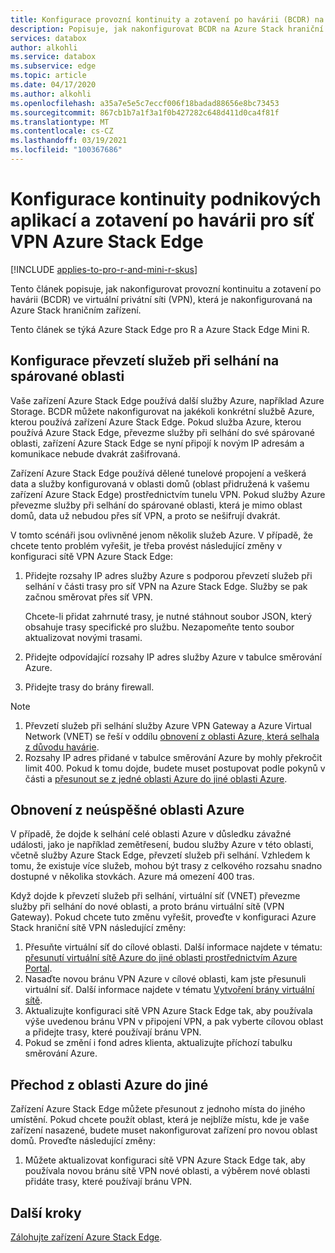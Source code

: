 ```yaml
---
title: Konfigurace provozní kontinuity a zotavení po havárii (BCDR) na Azure Stack hraniční virtuální privátní síť (VPN)
description: Popisuje, jak nakonfigurovat BCDR na Azure Stack hraniční síti VPN.
services: databox
author: alkohli
ms.service: databox
ms.subservice: edge
ms.topic: article
ms.date: 04/17/2020
ms.author: alkohli
ms.openlocfilehash: a35a7e5e5c7eccf006f18badad88656e8bc73453
ms.sourcegitcommit: 867cb1b7a1f3a1f0b427282c648d411d0ca4f81f
ms.translationtype: MT
ms.contentlocale: cs-CZ
ms.lasthandoff: 03/19/2021
ms.locfileid: "100367686"
---
```

# <a name="configure-business-continuity-and-disaster-recovery-for-azure-stack-edge-vpn"></a>Konfigurace kontinuity podnikových aplikací a zotavení po havárii pro síť VPN Azure Stack Edge

[!INCLUDE [applies-to-pro-r-and-mini-r-skus](../../includes/azure-stack-edge-applies-to-pro-r-mini-r-sku.md)]

Tento článek popisuje, jak nakonfigurovat provozní kontinuitu a zotavení po havárii (BCDR) ve virtuální privátní síti (VPN), která je nakonfigurovaná na Azure Stack hraničním zařízení.

Tento článek se týká Azure Stack Edge pro R a Azure Stack Edge Mini R.

## <a name="configure-failover-to-a-paired-region"></a>Konfigurace převzetí služeb při selhání na spárované oblasti

Vaše zařízení Azure Stack Edge používá další služby Azure, například Azure Storage. BCDR můžete nakonfigurovat na jakékoli konkrétní službě Azure, kterou používá zařízení Azure Stack Edge. Pokud služba Azure, kterou používá Azure Stack Edge, převezme služby při selhání do své spárované oblasti, zařízení Azure Stack Edge se nyní připojí k novým IP adresám a komunikace nebude dvakrát zašifrovaná. 

Zařízení Azure Stack Edge používá dělené tunelové propojení a veškerá data a služby konfigurovaná v oblasti domů (oblast přidružená k vašemu zařízení Azure Stack Edge) prostřednictvím tunelu VPN. Pokud služby Azure převezme služby při selhání do spárované oblasti, která je mimo oblast domů, data už nebudou přes síť VPN, a proto se nešifrují dvakrát. 

V tomto scénáři jsou ovlivněné jenom několik služeb Azure. V případě, že chcete tento problém vyřešit, je třeba provést následující změny v konfiguraci sítě VPN Azure Stack Edge:

1. Přidejte rozsahy IP adres služby Azure s podporou převzetí služeb při selhání v části trasy pro síť VPN na Azure Stack Edge. Služby se pak začnou směrovat přes síť VPN.

    Chcete-li přidat zahrnuté trasy, je nutné stáhnout soubor JSON, který obsahuje trasy specifické pro službu. Nezapomeňte tento soubor aktualizovat novými trasami.
2. Přidejte odpovídající rozsahy IP adres služby Azure v tabulce směrování Azure.
3. Přidejte trasy do brány firewall.

> [!NOTE]
>
> 1. Převzetí služeb při selhání služby Azure VPN Gateway a Azure Virtual Network (VNET) se řeší v oddílu [obnovení z oblasti Azure, která selhala z důvodu havárie](#recover-from-a-failed-azure-region).
> 2. Rozsahy IP adres přidané v tabulce směrování Azure by mohly překročit limit 400. Pokud k tomu dojde, budete muset postupovat podle pokynů v části a [přesunout se z jedné oblasti Azure do jiné oblasti Azure](#move-from-an-azure-region-to-another).

## <a name="recover-from-a-failed-azure-region"></a>Obnovení z neúspěšné oblasti Azure

V případě, že dojde k selhání celé oblasti Azure v důsledku závažné události, jako je například zemětřesení, budou služby Azure v této oblasti, včetně služby Azure Stack Edge, převzetí služeb při selhání. Vzhledem k tomu, že existuje více služeb, mohou být trasy z celkového rozsahu snadno dostupné v několika stovkách. Azure má omezení 400 tras. 

Když dojde k převzetí služeb při selhání, virtuální síť (VNET) převezme služby při selhání do nové oblasti, a proto bránu virtuální sítě (VPN Gateway). Pokud chcete tuto změnu vyřešit, proveďte v konfiguraci Azure Stack hraniční sítě VPN následující změny:

1. Přesuňte virtuální síť do cílové oblasti. Další informace najdete v tématu: [přesunutí virtuální sítě Azure do jiné oblasti prostřednictvím Azure Portal](../virtual-network/move-across-regions-vnet-portal.md).
2. Nasaďte novou bránu VPN Azure v cílové oblasti, kam jste přesunuli virtuální síť. Další informace najdete v tématu [Vytvoření brány virtuální sítě](../vpn-gateway/vpn-gateway-howto-point-to-site-resource-manager-portal.md#creategw).
3. Aktualizujte konfiguraci sítě VPN Azure Stack Edge tak, aby používala výše uvedenou bránu VPN v připojení VPN, a pak vyberte cílovou oblast a přidejte trasy, které používají bránu VPN.
4. Pokud se změní i fond adres klienta, aktualizujte příchozí tabulku směrování Azure. 

## <a name="move-from-an-azure-region-to-another"></a>Přechod z oblasti Azure do jiné

Zařízení Azure Stack Edge můžete přesunout z jednoho místa do jiného umístění. Pokud chcete použít oblast, která je nejblíže místu, kde je vaše zařízení nasazené, budete muset nakonfigurovat zařízení pro novou oblast domů. Proveďte následující změny:

1. Můžete aktualizovat konfiguraci sítě VPN Azure Stack Edge tak, aby používala novou bránu sítě VPN nové oblasti, a výběrem nové oblasti přidáte trasy, které používají bránu VPN.

## <a name="next-steps"></a>Další kroky

[Zálohujte zařízení Azure Stack Edge](azure-stack-edge-gpu-prepare-device-failure.md).
